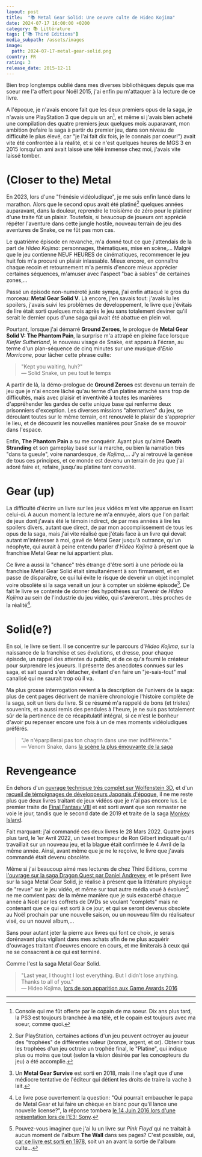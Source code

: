 ```yaml
---
layout: post
title:  "📚 Metal Gear Solid: Une oeuvre culte de Hideo Kojima"
date: 2024-07-17 16:00:00 +0200
category: 📚 Littérature
tags: ["📚 Third Editions"]
media_subpath: /assets/images
image:
  path: 2024-07-17-metal-gear-solid.png
country: FR
rating: 3
release_date: 2015-12-11
---
```


Bien trop longtemps oublié dans mes diverses bibliothèques depuis que ma soeur me l'a offert pour Noël 2015, j'ai enfin pu m'attaquer à la lecture de ce livre.

A l'époque, je n'avais encore fait que les deux premiers opus de la saga, je n'avais une PlayStation 3 que depuis un an[^1], et même si j'avais bien acheté une compilation des quatre premiers jeux quelques mois auparavant, mon ambition (refaire la saga à partir du premier jeu, dans son niveau de difficulté le plus élevé, car "je l'ai fait dix fois, je le connais par coeur!") avait vite été confrontée à la réalité, et si ce n'est quelques heures de MGS 3 en 2015 lorsqu'un ami avait laissé une télé immense chez moi, j'avais vite laissé tomber. 

# (Closer to the) Metal

En 2023, lors d'une "frénésie vidéoludique", je me suis enfin lancé dans le marathon. Alors que le second opus avait été platiné[^2] quelques années auparavant, dans la douleur, reprendre le troisième de zéro pour le platiner d'une traite fût un plaisir. Toutefois, si beaucoup de joueurs ont apprécié répéter l'aventure dans cette jungle hostile, nouveau terrain de jeu des aventures de Snake, ce ne fût pas mon cas.

Le quatrième épisode en revanche, m'a donné tout ce que j'attendais de la part de *Hideo Kojima*: personnages, thématiques, mise en scène,... Malgré que le jeu contienne NEUF HEURES de cinématiques, recommencer le jeu huit fois m'a procuré un plaisir inlassable. Mieux encore, en connaître chaque recoin et retournement m'a permis d'encore mieux apprécier certaines séquences, m'amuser avec l'aspect "bac à sables" de certaines zones,...

Passé un épisode non-numéroté juste sympa, j'ai enfin attaqué le gros du morceau: **Metal Gear Solid V**. Là encore, j'en savais tout: j'avais lu les spoilers, j'avais suivi les problèmes de développement, le livre que j'évitais de lire était sorti quelques mois après le jeu sans totalement deviner qu'il serait le dernier opus d'une saga qui avait été abattue en plein vol.

Pourtant, lorsque j'ai démarré **Ground Zeroes**, le prologue de **Metal Gear Solid V: The Phantom Pain**, la surprise m'a attrapé en pleine face lorsque *Kiefer Sutherland*, le nouveau visage de Snake, est apparu à l'écran, au terme d'un plan-séquence de cinq minutes sur une musique d'*Enio Morricone*, pour lâcher cette phrase culte:

>"Kept you waiting, huh?"   
> — Solid Snake, un peu tout le temps

A partir de là, la démo-prologue de **Ground Zeroes** est devenu un terrain de jeu que je n'ai encore lâché qu'au terme d'un platine arraché sans trop de difficultés, mais avec plaisir et inventivité à toutes les manières d'appréhender les gardes de cette unique base qui renferme deux prisonniers d'exception. Les diverses missions "alternatives" du jeu, se déroulant toutes sur le même terrain, ont renouvelé le plaisir de s'approprier le lieu, et de découvrir les nouvelles manières pour Snake de se mouvoir dans l'espace.

Enfin, **The Phantom Pain** a su me conquérir. Ayant plus qu'aimé **Death Stranding** et son gameplay basé sur la marche, ou bien la narration très "dans ta gueule", voire nanardesque, de *Kojima*,... J'y ai retrouvé la genèse de tous ces principes, et ce monde est devenu un terrain de jeu que j'ai adoré faire et, refaire, jusqu'au platine tant convoité.

# Gear (up)

La difficulté d'écrire un livre sur les jeux vidéos m'est vite apparue en lisant celui-ci. A aucun moment la lecture ne m'a ennuyée, alors que l'on parlait de jeux dont j'avais été le témoin indirect, de par mes années à lire les spoilers divers, autant que direct, de par mon accomplissement de tous les opus de la saga, mais j'ai vite réalisé que j'étais face à un livre qui devait autant m'intéresser à moi, gavé de Metal Gear jusqu'à outrance, qu'un néophyte, qui aurait à peine entendu parler d'*Hideo Kojima* à présent que la franchise Metal Gear ne lui appartient plus.

Ce livre a aussi la "chance" très étrange d'être sorti à une période où la franchise Metal Gear Solid était simultanément à son firmament, et en passe de disparaître, ce qui lui évite le risque de devenir un objet incomplet voire obsolète si la saga venait un jour à compter un sixième épisode[^3]. De fait le livre se contente de donner des hypothèses sur l'avenir de *Hideo Kojima* au sein de l'industrie du jeu vidéo, qui s'avéreront...très proches de la réalité[^4].

# Solid(e?)

En soi, le livre se tient. Il se concentre sur le parcours d'*Hideo Kojima*, sur la naissance de la franchise et ses évolutions, et dresse, pour chaque épisode, un rappel des attentes du public, et de ce qu'a fourni le créateur pour surprendre les joueurs. Il présente des anecdotes connues sur les saga, et sait quand s'en détacher, évitant d'en faire un "je-sais-tout" mal canalisé qui ne saurait trop où il va.

Ma plus grosse interrogation revient à la description de l'univers de la saga: plus de cent pages décrivent de manière chronologie l'histoire complète de la saga, soit un tiers du livre. Si ce résumé m'a rappelé de bons (et tristes) souvenirs, et a aussi remis des pendules à l'heure, je ne suis pas totalement sûr de la pertinence de ce récapitulatif intégral, si ce n'est le bonheur d'avoir pu repenser encore une fois à un de mes moments vidéoludiques préférés.

>"Je n'éparpillerai pas ton chagrin dans une mer indifférente."   
> — Venom Snake, dans [<i class="fab fa-youtube"></i>  la scène la plus émouvante de la saga](https://www.youtube.com/watch?v=VofQjhpkJpY)

# Revengeance

En dehors d'un [ouvrage technique très complet sur Wolfenstein 3D](https://fabiensanglard.net/gebbwolf3d/), et d'un [recueil de témoignages de développeurs Japonais d'époque](https://www.thirdeditions.com/retrogaming/388-les-memoires-du-jeu-video-japonais-racontees-par-50-developpeurs-9782377841707.html), il ne me reste plus que deux livres traitant de jeux vidéos que je n'ai pas encore lus. Le premier traite de [Final Fantasy VIII](https://www.thirdeditions.com/rpg/56-livre-final-fantasy-viii-9791094723326.html) et est sorti avant que son remaster ne voie le jour, tandis que le second date de 2019 et traite de la saga [Monkey Island](https://www.thirdeditions.com/sagas/251-les-mysteres-de-monkey-island-a-l-abordage-des-pirates-9782377840908.html).

Fait marquant: j'ai commandé ces deux livres le 28 Mars 2022. Quatre jours plus tard, le 1er Avril 2022, un tweet trompeur de Ron Gilbert indiquait qu'il travaillait sur un nouveau jeu, et la blague était confirmée le 4 Avril de la même année. Ainsi, avant même que je ne le reçoive, le livre que j'avais commandé était devenu obsolète.

Même si j'ai beaucoup aimé mes lectures de chez Third Editions, comme [l'ouvrage sur la saga Dragon Quest par Daniel Andreyev](https://www.thirdeditions.com/rpg/133-la-legende-dragon-quest-9791094723692.html), et le présent livre sur la saga Metal Gear Solid, je réalise à présent que la littérature physique de "revue" sur le jeu vidéo, et même sur tout autre média voué à évoluer[^5] ne me convient pas: de la même manière que je suis exacerbé chaque année à Noël par les coffrets de DVDs se voulant "complets" mais ne contenant que ce qui est sorti à ce jour, et qui se seront devenus obsolète au Noël prochain par une nouvelle saison, ou un nouveau film du réalisateur visé, ou un nouvel album,...

Sans pour autant jeter la pierre aux livres qui font ce choix, je serais dorénavant plus vigilant dans mes achats afin de ne plus acquérir d'ouvrages traitant d'oeuvres encore en cours, et me limiterais à ceux qui ne se consacrent à ce qui est terminé.

Comme l'est la saga Metal Gear Solid.

>"Last year, I thought I lost everything. But I didn't lose anything. Thanks to all of you."   
> — Hideo Kojima, [<i class="fab fa-youtube"></i> lors de son apparition aux Game Awards 2016](https://www.youtube.com/watch?v=ItxghCQEFBI)

* * *
[^1]: Console qui me fût offerte par le copain de ma soeur. Dix ans plus tard, la PS3 est toujours branchée à ma télé, et le copain est toujours avec ma soeur, comme quoi.
[^2]: Sur PlayStation, certaines actions d'un jeu peuvent octroyer au joueur des "trophées" de diffèrentes valeur (bronze, argent, et or). Obtenir tous les trophées d'un jeu octroie un trophée final, le "Platine", qui indique plus ou moins que tout (selon la vision désirée par les concepteurs du jeu) a été accomplie.
[^3]: Un **Metal Gear Survive** est sorti en 2018, mais il ne s'agit que d'une médiocre tentative de l'éditeur qui détient les droits de traire la vache à lait.
[^4]: Le livre pose ouvertement la question: "Qui pourrait embaucher le papa de Metal Gear et lui faire un chèque en blanc pour qu'il lance une nouvelle license?", la réponse tombera [<i class="fab fa-youtube"></i> le 14 Juin 2016 lors d'une présentation lors de l'E3: Sony](https://www.youtube.com/watch?v=1YSx7UoL6sk).
[^5]: Pouvez-vous imaginer que j'ai lu un livre sur *Pink Floyd* qui ne traitait à aucun moment de l'album **The Wall** dans ses pages? C'est possible, oui, [car ce livre est sorti en 1978](https://www.seedfloyd.fr/livre/le-livre-du-pink-floyd), soit un an avant la sortie de l'album culte...
